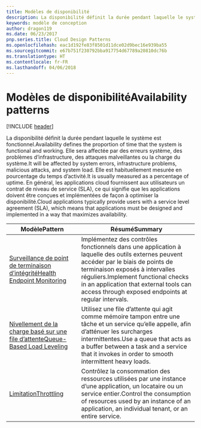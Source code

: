 ```yaml
---
title: Modèles de disponibilité
description: La disponibilité définit la durée pendant laquelle le système est fonctionnel. Elle sera affectée par des erreurs système, des problèmes d’infrastructure, des attaques malveillantes ou la charge du système. Elle est habituellement mesurée en pourcentage du temps d’activité. En général, les applications cloud fournissent aux utilisateurs un contrat de niveau de service (SLA), ce qui signifie que les applications doivent être conçues et implémentées de façon à optimiser la disponibilité.
keywords: modèle de conception
author: dragon119
ms.date: 06/23/2017
pnp.series.title: Cloud Design Patterns
ms.openlocfilehash: eac1d192fe83f8501d11dce02d9bec16e939ba55
ms.sourcegitcommit: e67b751f230792bba917754d67789a20810dc76b
ms.translationtype: HT
ms.contentlocale: fr-FR
ms.lasthandoff: 04/06/2018
---
```

# <a name="availability-patterns"></a><span data-ttu-id="01d30-107">Modèles de disponibilité</span><span class="sxs-lookup"><span data-stu-id="01d30-107">Availability patterns</span></span>

[!INCLUDE [header](../../_includes/header.md)]

<span data-ttu-id="01d30-108">La disponibilité définit la durée pendant laquelle le système est fonctionnel.</span><span class="sxs-lookup"><span data-stu-id="01d30-108">Availability defines the proportion of time that the system is functional and working.</span></span> <span data-ttu-id="01d30-109">Elle sera affectée par des erreurs système, des problèmes d’infrastructure, des attaques malveillantes ou la charge du système.</span><span class="sxs-lookup"><span data-stu-id="01d30-109">It will be affected by system errors, infrastructure problems, malicious attacks, and system load.</span></span> <span data-ttu-id="01d30-110">Elle est habituellement mesurée en pourcentage du temps d’activité.</span><span class="sxs-lookup"><span data-stu-id="01d30-110">It is usually measured as a percentage of uptime.</span></span> <span data-ttu-id="01d30-111">En général, les applications cloud fournissent aux utilisateurs un contrat de niveau de service (SLA), ce qui signifie que les applications doivent être conçues et implémentées de façon à optimiser la disponibilité.</span><span class="sxs-lookup"><span data-stu-id="01d30-111">Cloud applications typically provide users with a service level agreement (SLA), which means that applications must be designed and implemented in a way that maximizes availability.</span></span>


|                            <span data-ttu-id="01d30-112">Modèle</span><span class="sxs-lookup"><span data-stu-id="01d30-112">Pattern</span></span>                             |                                                           <span data-ttu-id="01d30-113">Résumé</span><span class="sxs-lookup"><span data-stu-id="01d30-113">Summary</span></span>                                                            |
|----------------------------------------------------------------|------------------------------------------------------------------------------------------------------------------------------|
| [<span data-ttu-id="01d30-114">Surveillance de point de terminaison d’intégrité</span><span class="sxs-lookup"><span data-stu-id="01d30-114">Health Endpoint Monitoring</span></span>](../health-endpoint-monitoring.md) | <span data-ttu-id="01d30-115">Implémentez des contrôles fonctionnels dans une application à laquelle des outils externes peuvent accéder par le biais de points de terminaison exposés à intervalles réguliers.</span><span class="sxs-lookup"><span data-stu-id="01d30-115">Implement functional checks in an application that external tools can access through exposed endpoints at regular intervals.</span></span> |
|  [<span data-ttu-id="01d30-116">Nivellement de la charge basé sur une file d’attente</span><span class="sxs-lookup"><span data-stu-id="01d30-116">Queue-Based Load Leveling</span></span>](../queue-based-load-leveling.md)  | <span data-ttu-id="01d30-117">Utilisez une file d’attente qui agit comme mémoire tampon entre une tâche et un service qu’elle appelle, afin d’atténuer les surcharges intermittentes.</span><span class="sxs-lookup"><span data-stu-id="01d30-117">Use a queue that acts as a buffer between a task and a service that it invokes in order to smooth intermittent heavy loads.</span></span>  |
|                 [<span data-ttu-id="01d30-118">Limitation</span><span class="sxs-lookup"><span data-stu-id="01d30-118">Throttling</span></span>](../throttling.md)                 |   <span data-ttu-id="01d30-119">Contrôlez la consommation des ressources utilisées par une instance d’une application, un locataire ou un service entier.</span><span class="sxs-lookup"><span data-stu-id="01d30-119">Control the consumption of resources used by an instance of an application, an individual tenant, or an entire service.</span></span>    |


